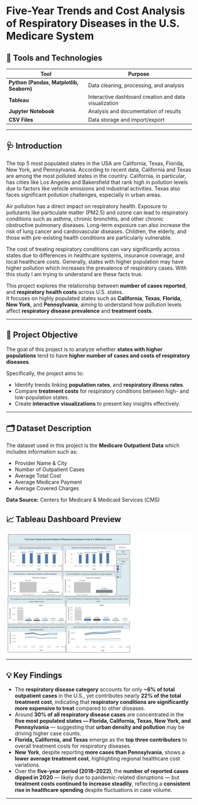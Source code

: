 # **Five-Year Trends and Cost Analysis of Respiratory Diseases in the U.S. Medicare System**


## 🧰 Tools and Technologies

| Tool | Purpose |
|------|----------|
| **Python (Pandas, Matplotlib, Seaborn)** | Data cleaning, processing, and analysis |
| **Tableau** | Interactive dashboard creation and data visualization |
| **Jupyter Notebook** | Analysis and documentation of results |
| **CSV Files** | Data storage and import/export |

---
## 🩺 Introduction

The top 5 most populated states in the USA are California, Texas, Florida, New York, and Pennsylvania. According to recent data, California and Texas are among the most polluted states in the country. California, in particular, has cities like Los Angeles and Bakersfield that rank high in pollution levels due to factors like vehicle emissions and industrial activities. Texas also faces significant pollution challenges, especially in urban areas.

Air pollution has a direct impact on respiratory health. Exposure to pollutants like particulate matter (PM2.5) and ozone can lead to respiratory conditions such as asthma, chronic bronchitis, and other chronic obstructive pulmonary diseases. Long-term exposure can also increase the risk of lung cancer and cardiovascular diseases. Children, the elderly, and those with pre-existing health conditions are particularly vulnerable.

The cost of treating respiratory conditions can vary significantly across states due to differences in healthcare systems, insurance coverage, and local healthcare costs. Generally, states with higher population may have higher pollution which increases the prevalence of respiratory cases. With this study I am trying to understand are these facts true.

This project explores the relationship between **number of cases reported**, and **respiratory health costs** across U.S. states.  
It focuses on highly populated states such as **California**, **Texas**, **Florida**, **New York**, and **Pennsylvania**, aiming to understand how pollution levels affect **respiratory disease prevalence** and **treatment costs**.

---

## 🎯 Project Objective

The goal of this project is to analyze whether **states with higher populations** tend to have **higher number of cases and costs of respiratory diseases**.

Specifically, the project aims to:
- Identify trends linking **population rates**, and **respiratory illness rates**.  
- Compare **treatment costs** for respiratory conditions between high- and low-population states.  
- Create **interactive visualizations** to present key insights effectively.

---

## 🗂️ Dataset Description
The dataset used in this project is the **Medicare Outpatient Data** which includes information such as:
- Provider Name & City  
- Number of Outpatient Cases  
- Average Total Cost  
- Average Medicare Payment  
- Average Covered Charges  

**Data Source:** Centers for Medicare & Medicaid Services (CMS)  

## 📈 Tableau Dashboard Preview

![Image alt](https://github.com/sumahassan/healthcare_analytics_project_python/blob/418030915c02b4117aa38ca8ee459e359660b94f/Medicare_outpatient_tableaudashboard_image.png)

---
## 💡 Key Findings

- The **respiratory disease category** accounts for only **~6% of total outpatient cases** in the U.S., yet contributes nearly **22% of the total treatment cost**, indicating that **respiratory conditions are significantly more expensive to treat** compared to other diseases.
- Around **30% of all respiratory disease cases** are concentrated in the **five most populated states — Florida, California, Texas, New York, and Pennsylvania** — suggesting that **urban density and pollution** may be driving higher case counts.
- **Florida, California, and Texas** emerge as the **top three contributors** to overall treatment costs for respiratory diseases.
- **New York**, despite reporting **more cases than Pennsylvania**, shows a **lower average treatment cost**, highlighting regional healthcare cost variations.
- Over the **five-year period (2018–2022)**, the **number of reported cases dipped in 2020** — likely due to pandemic-related disruptions — but **treatment costs continued to increase steadily**, reflecting a **consistent rise in healthcare spending** despite fluctuations in case volume.
  
---
